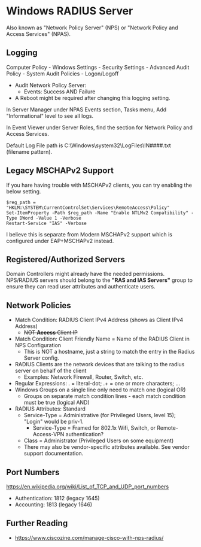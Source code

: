 # Windows RADIUS Server

Also known as "Network Policy Server" (NPS) or "Network Policy and Access Services" (NPAS).

## Logging

Computer Policy - Windows Settings - Security Settings - Advanced Audit Policy - System Audit Policies - Logon/Logoff

* Audit Network Policy Server:
  * Events: Success AND Failure
* A Reboot might be required after changing this logging setting.

In Server Manager under NPAS Events section, Tasks menu, Add "Informational" level to see all logs.

In Event Viewer under Server Roles, find the section for Network Policy and Access Services.

Default Log File path is C:\Windows\system32\LogFiles\IN####.txt (filename pattern).

## Legacy MSCHAPv2 Support

If you hare having trouble with MSCHAPv2 clients, you can try enabling the below setting.

```
$reg_path = "HKLM:\SYSTEM\CurrentControlSet\Services\RemoteAccess\Policy"
Set-ItemProperty -Path $reg_path -Name "Enable NTLMv2 Compatibility" -Type DWord -Value 1 -Verbose
Restart-Service "IAS" -Verbose
```

I believe this is separate from Modern MSCHAPv2 support which is configured under EAP+MSCHAPv2 instead.

## Registered/Authorized Servers

Domain Controllers might already have the needed permissions. 
NPS/RADIUS servers should belong to the **"RAS and IAS Servers"** group to ensure they can read user attributes and authenticate users.

## Network Policies

* Match Condition: RADIUS Client IPv4 Address (shows as Client IPv4 Address)
  * ~~NOT **Access** Client IP~~
* Match Condition: Client Friendly Name =  Name of the RADIUS Client in NPS Configuration
  * This is NOT a hostname, just a string to match the entry in the Radius Server config.
* RADIUS Clients are the network devices that are talking to the radius server on behalf of the client
  * Examples: Network Firewall, Router, Switch, etc.
* Regular Expressions: \. = literal-dot; .+ = one or more characters; ...
* Windows Groups on a single line only need to match one (logical OR)
  * Groups on separate match condition lines - each match condition must be true (logical AND)
* RADIUS Attributes: Standard
  * Service-Type = Administrative (for Privileged Users, level 15); "Login" would be priv-1.
    * Service-Type = Framed for 802.1x Wifi, Switch, or Remote-Access-VPN authentication?
  * Class = Administrator (Privileged Users on some equipment)
  * There may also be vendor-specific attributes available. See vendor support documentation.

## Port Numbers

https://en.wikipedia.org/wiki/List_of_TCP_and_UDP_port_numbers

* Authentication: 1812 (legacy 1645)
* Accounting: 1813 (legacy 1646)

## Further Reading

* https://www.ciscozine.com/manage-cisco-with-nps-radius/
